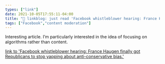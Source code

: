 ```yaml
---
types: ["link"]
date: 2021-10-05T17:55:11-04:00
title: "🔗 linkblog: just read 'Facebook whistleblower hearing: France Haugen finally got Republicans to stop yapping about anti-conservative bias.'"
tags: ["Facebook","content moderation"]
---
```

Interesting article. I’m particularly interested in the idea of focusing on algorithms rather than content.
 
[link to 'Facebook whistleblower hearing: France Haugen finally got Republicans to stop yapping about anti-conservative bias.'](https://slate.com/technology/2021/10/facebook-whistleblower-frances-haugen-hearing-republicans-democrats.html?via=rss)
